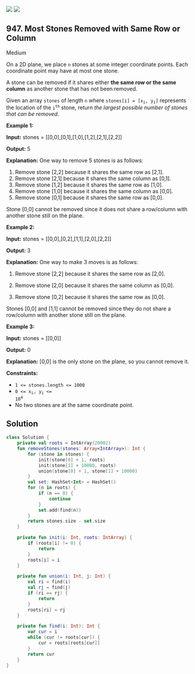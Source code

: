 [![](https://img.shields.io/github/stars/javadev/LeetCode-in-Kotlin?label=Stars&style=flat-square)](https://github.com/javadev/LeetCode-in-Kotlin)
[![](https://img.shields.io/github/forks/javadev/LeetCode-in-Kotlin?label=Fork%20me%20on%20GitHub%20&style=flat-square)](https://github.com/javadev/LeetCode-in-Kotlin/fork)

## 947\. Most Stones Removed with Same Row or Column

Medium

On a 2D plane, we place `n` stones at some integer coordinate points. Each coordinate point may have at most one stone.

A stone can be removed if it shares either **the same row or the same column** as another stone that has not been removed.

Given an array `stones` of length `n` where <code>stones[i] = [x<sub>i</sub>, y<sub>i</sub>]</code> represents the location of the <code>i<sup>th</sup></code> stone, return _the largest possible number of stones that can be removed_.

**Example 1:**

**Input:** stones = \[\[0,0],[0,1],[1,0],[1,2],[2,1],[2,2]]

**Output:** 5

**Explanation:** One way to remove 5 stones is as follows:

1. Remove stone [2,2] because it shares the same row as [2,1].
2. Remove stone [2,1] because it shares the same column as [0,1].
3. Remove stone [1,2] because it shares the same row as [1,0].
4. Remove stone [1,0] because it shares the same column as [0,0].
5. Remove stone [0,1] because it shares the same row as [0,0].

Stone [0,0] cannot be removed since it does not share a row/column with another stone still on the plane.

**Example 2:**

**Input:** stones = \[\[0,0],[0,2],[1,1],[2,0],[2,2]]

**Output:** 3

**Explanation:** One way to make 3 moves is as follows:

1. Remove stone [2,2] because it shares the same row as [2,0].

2. Remove stone [2,0] because it shares the same column as [0,0].

3. Remove stone [0,2] because it shares the same row as [0,0].

Stones [0,0] and [1,1] cannot be removed since they do not share a row/column with another stone still on the plane.

**Example 3:**

**Input:** stones = \[\[0,0]]

**Output:** 0

**Explanation:** [0,0] is the only stone on the plane, so you cannot remove it.

**Constraints:**

*   `1 <= stones.length <= 1000`
*   <code>0 <= x<sub>i</sub>, y<sub>i</sub> <= 10<sup>4</sup></code>
*   No two stones are at the same coordinate point.

## Solution

```kotlin
class Solution {
    private val roots = IntArray(20002)
    fun removeStones(stones: Array<IntArray>): Int {
        for (stone in stones) {
            init(stone[0] + 1, roots)
            init(stone[1] + 10000, roots)
            union(stone[0] + 1, stone[1] + 10000)
        }
        val set: HashSet<Int> = HashSet()
        for (n in roots) {
            if (n == 0) {
                continue
            }
            set.add(find(n))
        }
        return stones.size - set.size
    }

    private fun init(i: Int, roots: IntArray) {
        if (roots[i] != 0) {
            return
        }
        roots[i] = i
    }

    private fun union(i: Int, j: Int) {
        val ri = find(i)
        val rj = find(j)
        if (ri == rj) {
            return
        }
        roots[ri] = rj
    }

    private fun find(i: Int): Int {
        var cur = i
        while (cur != roots[cur]) {
            cur = roots[roots[cur]]
        }
        return cur
    }
}
```